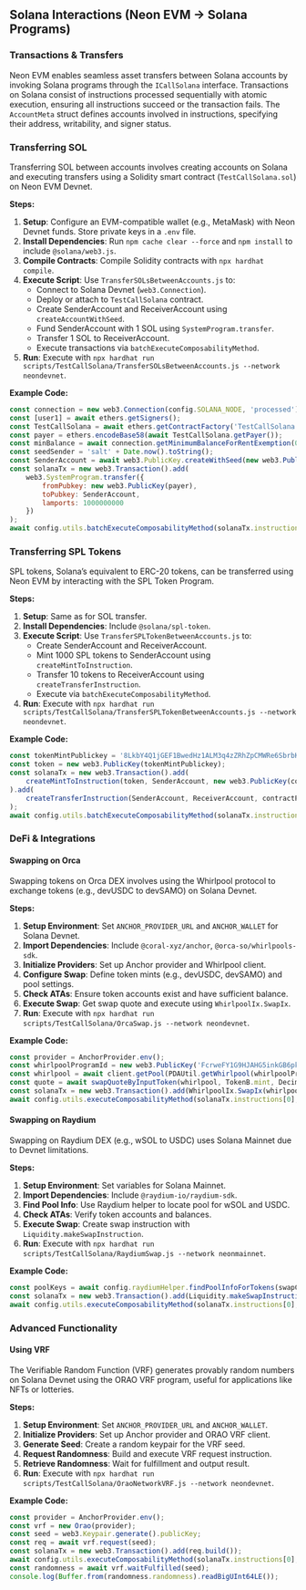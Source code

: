 ## **Solana Interactions (Neon EVM → Solana Programs)**

### **Transactions & Transfers**

Neon EVM enables seamless asset transfers between Solana accounts by invoking Solana programs through the `ICallSolana` interface. Transactions on Solana consist of instructions processed sequentially with atomic execution, ensuring all instructions succeed or the transaction fails. The `AccountMeta` struct defines accounts involved in instructions, specifying their address, writability, and signer status.

### **Transferring SOL**

Transferring SOL between accounts involves creating accounts on Solana and executing transfers using a Solidity smart contract (`TestCallSolana.sol`) on Neon EVM Devnet.

**Steps:**

1. **Setup**: Configure an EVM-compatible wallet (e.g., MetaMask) with Neon Devnet funds. Store private keys in a `.env` file.  
2. **Install Dependencies**: Run `npm cache clear --force` and `npm install` to include `@solana/web3.js`.  
3. **Compile Contracts**: Compile Solidity contracts with `npx hardhat compile`.  
4. **Execute Script**: Use `TransferSOLsBetweenAccounts.js` to:  
   * Connect to Solana Devnet (`web3.Connection`).  
   * Deploy or attach to `TestCallSolana` contract.  
   * Create SenderAccount and ReceiverAccount using `createAccountWithSeed`.  
   * Fund SenderAccount with 1 SOL using `SystemProgram.transfer`.  
   * Transfer 1 SOL to ReceiverAccount.  
   * Execute transactions via `batchExecuteComposabilityMethod`.  
5. **Run**: Execute with `npx hardhat run scripts/TestCallSolana/TransferSOLsBetweenAccounts.js --network neondevnet`.

**Example Code:**

```javascript
const connection = new web3.Connection(config.SOLANA_NODE, 'processed');
const [user1] = await ethers.getSigners();
const TestCallSolana = await ethers.getContractFactory('TestCallSolana').attach(config.CALL_SOLANA-sample_CONTRACT);
const payer = ethers.encodeBase58(await TestCallSolana.getPayer());
const minBalance = await connection.getMinimumBalanceForRentExemption(0);
const seedSender = 'salt' + Date.now().toString();
const SenderAccount = await web3.PublicKey.createWithSeed(new web3.PublicKey(contractPublicKey), seedSender, web3.SystemProgram.programId);
const solanaTx = new web3.Transaction().add(
    web3.SystemProgram.transfer({
        fromPubkey: new web3.PublicKey(payer),
        toPubkey: SenderAccount,
        lamports: 1000000000
    })
);
await config.utils.batchExecuteComposabilityMethod(solanaTx.instructions, [1000000000], TestCallSolana, undefined, user1);
```

### **Transferring SPL Tokens**

SPL tokens, Solana’s equivalent to ERC-20 tokens, can be transferred using Neon EVM by interacting with the SPL Token Program.

**Steps:**

1. **Setup**: Same as for SOL transfer.  
2. **Install Dependencies**: Include `@solana/spl-token`.  
3. **Execute Script**: Use `TransferSPLTokenBetweenAccounts.js` to:  
   * Create SenderAccount and ReceiverAccount.  
   * Mint 1000 SPL tokens to SenderAccount using `createMintToInstruction`.  
   * Transfer 10 tokens to ReceiverAccount using `createTransferInstruction`.  
   * Execute via `batchExecuteComposabilityMethod`.  
4. **Run**: Execute with `npx hardhat run scripts/TestCallSolana/TransferSPLTokenBetweenAccounts.js --network neondevnet`.

**Example Code:**

```javascript
const tokenMintPublickey = '8LkbY4Q1jGEF1BwedHz1ALM3q4zZRhZpCMWRe6SbrbKj';
const token = new web3.PublicKey(tokenMintPublickey);
const solanaTx = new web3.Transaction().add(
    createMintToInstruction(token, SenderAccount, new web3.PublicKey(contractPublicKey), 1000 * 10 ** 9)
).add(
    createTransferInstruction(SenderAccount, ReceiverAccount, contractPublickey, 10 * 10 ** 9)
);
await config.utils.batchExecuteComposabilityMethod(solanaTx.instructions, [0, 0], TestCallSolana, undefined, user1);
```

### **DeFi & Integrations**

#### **Swapping on Orca**

Swapping tokens on Orca DEX involves using the Whirlpool protocol to exchange tokens (e.g., devUSDC to devSAMO) on Solana Devnet.

**Steps:**

1. **Setup Environment**: Set `ANCHOR_PROVIDER_URL` and `ANCHOR_WALLET` for Solana Devnet.  
2. **Import Dependencies**: Include `@coral-xyz/anchor`, `@orca-so/whirlpools-sdk`.  
3. **Initialize Providers**: Set up Anchor provider and Whirlpool client.  
4. **Configure Swap**: Define token mints (e.g., devUSDC, devSAMO) and pool settings.  
5. **Check ATAs**: Ensure token accounts exist and have sufficient balance.  
6. **Execute Swap**: Get swap quote and execute using `WhirlpoolIx.SwapIx`.  
7. **Run**: Execute with `npx hardhat run scripts/TestCallSolana/OrcaSwap.js --network neondevnet`.

**Example Code:**

```javascript
const provider = AnchorProvider.env();
const whirlpoolProgramId = new web3.PublicKey('FcrweFY1G9HJAHG5inkGB6pkg1HZ6x9UC2WioAfWrGkR');
const whirlpool = await client.getPool(PDAUtil.getWhirlpool(whirlpoolProgramId, whirlpoolConfig, TokenB.mint, TokenA.mint, 64).publicKey);
const quote = await swapQuoteByInputToken(whirlpool, TokenB.mint, DecimalUtil.toBN(new Decimal(0.1), TokenB.decimals), Percentage.fromFraction(10, 1000));
const solanaTx = new web3.Transaction().add(WhirlpoolIx.SwapIx(whirlpool, {...}));
await config.utils.executeComposabilityMethod(solanaTx.instructions[0], 0, TestCallSolana, undefined, user1);
```

#### **Swapping on Raydium**

Swapping on Raydium DEX (e.g., wSOL to USDC) uses Solana Mainnet due to Devnet limitations.

**Steps:**

1. **Setup Environment**: Set variables for Solana Mainnet.  
2. **Import Dependencies**: Include `@raydium-io/raydium-sdk`.  
3. **Find Pool Info**: Use Raydium helper to locate pool for wSOL and USDC.  
4. **Check ATAs**: Verify token accounts and balances.  
5. **Execute Swap**: Create swap instruction with `Liquidity.makeSwapInstruction`.  
6. **Run**: Execute with `npx hardhat run scripts/TestCallSolana/RaydiumSwap.js --network neonmainnet`.

**Example Code:**

```javascript
const poolKeys = await config.raydiumHelper.findPoolInfoForTokens(swapConfig.liquidityFile, swapConfig.TokenA, swapConfig.TokenB);
const solanaTx = new web3.Transaction().add(Liquidity.makeSwapInstruction({...}));
await config.utils.executeComposabilityMethod(solanaTx.instructions[0], 0, TestCallSolana, undefined, user1);
```

### **Advanced Functionality**

#### **Using VRF**

The Verifiable Random Function (VRF) generates provably random numbers on Solana Devnet using the ORAO VRF program, useful for applications like NFTs or lotteries.

**Steps:**

1. **Setup Environment**: Set `ANCHOR_PROVIDER_URL` and `ANCHOR_WALLET`.  
2. **Initialize Providers**: Set up Anchor provider and ORAO VRF client.  
3. **Generate Seed**: Create a random keypair for the VRF seed.  
4. **Request Randomness**: Build and execute VRF request instruction.  
5. **Retrieve Randomness**: Wait for fulfillment and output result.  
6. **Run**: Execute with `npx hardhat run scripts/TestCallSolana/OraoNetworkVRF.js --network neondevnet`.

**Example Code:**

```javascript
const provider = AnchorProvider.env();
const vrf = new Orao(provider);
const seed = web3.Keypair.generate().publicKey;
const req = await vrf.request(seed);
const solanaTx = new web3.Transaction().add(req.build());
await config.utils.executeComposabilityMethod(solanaTx.instructions[0], 7103920, TestCallSolana, undefined, user1);
const randomness = await vrf.waitFulfilled(seed);
console.log(Buffer.from(randomness.randomness).readBigUInt64LE());
```

